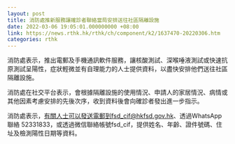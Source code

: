 ```yaml
---
layout: post
title: 消防處推新服務讓確診者聯絡當局安排送往社區隔離設施
date: 2022-03-06 19:05:01.000000000 +08:00
link: https://news.rthk.hk/rthk/ch/component/k2/1637470-20220306.htm
categories: rthk
---
```


消防處表示，推出電郵及手機通訊軟件服務，讓核酸測試、深喉唾液測試或快速抗原測試呈陽性，症狀輕微並有自理能力的人士提供資料，以盡快安排他們送往社區隔離設施。

消防處在社交平台表示，會根據隔離設施的使用情況、申請人的家居情況、病情或其他因素考慮安排的先後次序，收到資料後會向確診者發出進一步指示。

消防處表示，有關人士可以發送電郵到fsd_cif@hkfsd.gov.hk、透過WhatsApp聯絡 52331833，或透過微信聯絡帳號fsd_cif，提供姓名、年齡、證件號碼、住址及檢測陽性日期等資料。
